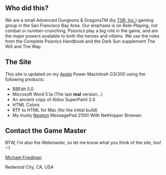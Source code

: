 ## Who did this?

We are a small Advanced Dungeons & DragonsTM (by [TSR, Inc.](http://www.wizards.com/dnd/)) gaming group in the San Francisco Bay Area. Our emphasis is on Role-Playing, not combat or number-crunching. Psionics play a big role in the game, and are the major powers available to both the heroes and villains. We use the rules from the Complete Psionics Handbook and the Dark Sun supplement The Will and The Way.

## The Site

This site is updated on my [Apple](http://www.apple.com) Power Macintosh G3/300 using the following products:

  * BBEdit 5.0
  * Microsoft Word 5.1a (The last **real** version...)
  * An ancient copy of Aldus SuperPaint 2.0
  * HTML Colors
  * RTF to HTML for Mac (for the initial build)
  * My trusty [Newton](http://www.newton.apple.com) MessagePad 2100! With NetHopper Browser.

## Contact the Game Master

BTW, I'm also the Webmaster, so let me know what you think of the site, too! :-)

[Michael Friedman](mailto:mfriedman@stanford.edu)  


Redwood City, CA, USA 
